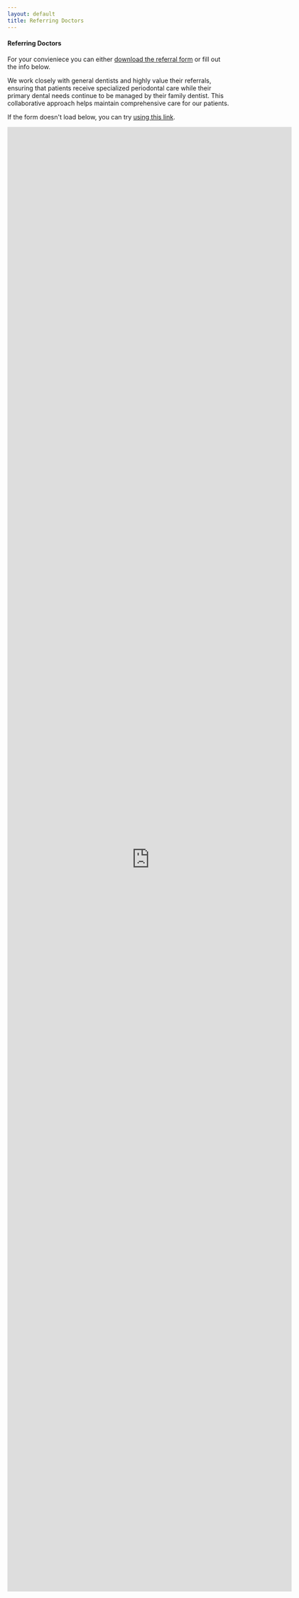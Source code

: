 ```yaml
---
layout: default
title: Referring Doctors
---
```


<h4>Referring Doctors</h4>
<p>For your convieniece you can either <a class="one" href="/referral/000-Referral-to-Periodontist-Dr-Roy-Perio-Dental.pdf">download the referral form</a> or fill out the info below.</p>

<p>We work closely with general dentists and highly value their referrals, ensuring that patients receive specialized periodontal care while their primary dental needs continue to be managed by their family dentist. This collaborative approach helps maintain comprehensive care for our patients.</p>

<p>If the form doesn't load below, you can try <a class="one" href="https://docs.google.com/forms/d/e/1FAIpQLScKquD6tpY_y4PWwPHIey7DtcWyZu5zJdr6Dofi8n7x_VcVwA/viewform?embedded=true">using this link</a>.</p>

<iframe src="https://docs.google.com/forms/d/e/1FAIpQLScKquD6tpY_y4PWwPHIey7DtcWyZu5zJdr6Dofi8n7x_VcVwA/viewform?embedded=true" width="640" height="3295" frameborder="0" marginheight="0" marginwidth="0">Loading…</iframe>

